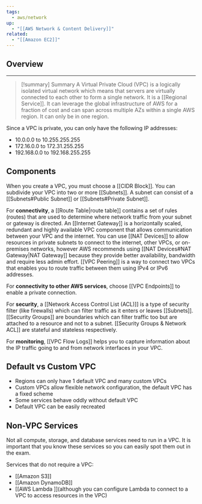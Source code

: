 ```yaml
---
tags:
  - aws/network
up:
  - "[[AWS Network & Content Delivery]]"
related:
  - "[[Amazon EC2]]"
---
```

## Overview
___
>[!summary] Summary
>A Virtual Private Cloud (VPC) is a logically isolated virtual network which means that servers are virtually connected to each other to form a single network. It is a [[Regional Service]]. It can leverage the global infrastructure of AWS for a fraction of cost and can span across multiple AZs within a single AWS region. It can only be in one region.

Since a VPC is private, you can only have the following IP addresses:
- 10.0.0.0 to 10.255.255.255 
- 172.16.0.0 to 172.31.255.255 
- 192.168.0.0 to 192.168.255.255

## Components

When you create a VPC, you must choose a [[CIDR Block]]. You can subdivide your VPC into two or more [[Subnets]]. A subnet can consist of a [[Subnets#Public Subnet]] or [[Subnets#Private Subnet]]. 

For **connectivity**, a [[Route Table|route table]] contains a set of rules (routes) that are used to determine where network traffic from your subnet or gateway is directed. An [[Internet Gateway]] is a horizontally scaled, redundant and highly available VPC component that allows communication between your VPC and the internet. You can use [[NAT Devices]] to allow resources in private subnets to connect to the internet, other VPCs, or on-premises networks, however AWS recommends using [[NAT Devices#NAT Gateway|NAT Gateway]] because they provide better availability, bandwidth and require less admin effort. [[VPC Peering]] is a way to connect two VPCs that enables you to route traffic between them using IPv4 or IPv6 addresses.

For **connectivity to other AWS services**, choose [[VPC Endpoints]] to enable a private connection. 

For **security**, a [[Network Access Control List (ACL)]] is a type of security filter (like firewalls) which can filter traffic as it enters or leaves [[Subnets]]. [[Security Groups]] are boundaries which can filter traffic too but are attached to a resource and not to a subnet. [[Security Groups & Network ACL]] are stateful and stateless respectively. 

For **monitoring**, [[VPC Flow Logs]] helps you to capture information about the IP traffic going to and from network interfaces in your VPC.

## Default vs Custom VPC

- Regions can only have 1 default VPC and many custom VPCs
- Custom VPCs allow flexible network configuration, the default VPC has a fixed scheme
- Some services behave oddly without default VPC
- Default VPC can be easily recreated

## Non-VPC Services

Not all compute, storage, and database services need to run in a VPC. It is important that you know these services so you can easily spot them out in the exam.

Services that do not require a VPC:

- [[Amazon S3]]
- [[Amazon DynamoDB]]
- [[AWS Lambda ]](although you can configure Lambda to connect to a VPC to access resources in the VPC)

